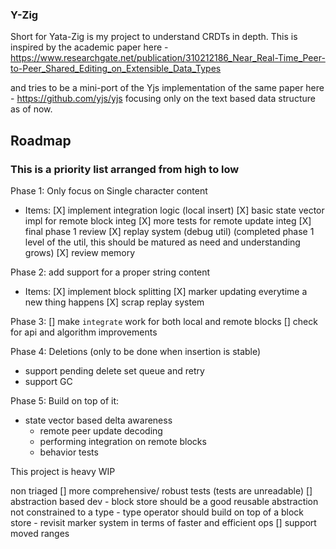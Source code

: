 ### Y-Zig

Short for Yata-Zig is my project to understand CRDTs in depth.
This is inspired by the academic paper here - https://www.researchgate.net/publication/310212186_Near_Real-Time_Peer-to-Peer_Shared_Editing_on_Extensible_Data_Types

and tries to be a mini-port of the Yjs implementation of the same paper here -
https://github.com/yjs/yjs
focusing only on the text based data structure as of now.

## Roadmap

### This is a priority list arranged from high to low
Phase 1: Only focus on Single character content
- Items:
  [X] implement integration logic (local insert)
  [X] basic state vector impl for remote block integ
  [X] more tests for remote update integ
  [X] final phase 1 review
  [X] replay system (debug util) (completed phase 1 level of the util, this should be matured as need and understanding grows)
  [X] review memory

Phase 2: add support for a proper string content
- Items:
  [X] implement block splitting
  [X] marker updating everytime a new thing happens
  [X] scrap replay system

Phase 3:
  [] make `integrate` work for both local and remote blocks
  [] check for api and algorithm improvements

Phase 4: Deletions (only to be done when insertion is stable)
- support pending delete set queue and retry
- support GC

Phase 5: Build on top of it:
- state vector based delta awareness
  - remote peer update decoding
  - performing integration on remote blocks
  - behavior tests


This project is heavy WIP

non triaged
  [] more comprehensive/ robust tests (tests are unreadable)
  [] abstraction based dev
    - block store should be a good reusable abstraction not constrained to a type
    - type operator should build on top of a block store
    - revisit marker system in terms of faster and efficient ops
  [] support moved ranges


